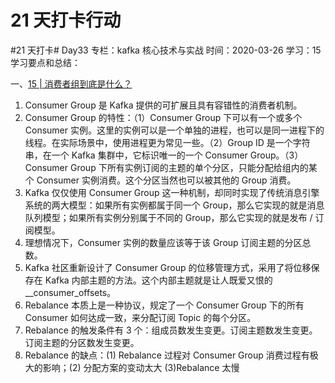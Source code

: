 # 21 天打卡行动

#21 天打卡# Day33
专栏：kafka 核心技术与实战
时间：2020-03-26
学习：15
学习要点和总结：

一、[15 | 消费者组到底是什么？](https://time.geekbang.org/column/article/105112)

1. Consumer Group 是 Kafka 提供的可扩展且具有容错性的消费者机制。
2. Consumer Group 的特性：（1）Consumer Group 下可以有一个或多个 Consumer 实例。这里的实例可以是一个单独的进程，也可以是同一进程下的线程。在实际场景中，使用进程更为常见一些。（2）Group ID 是一个字符串，在一个 Kafka 集群中，它标识唯一的一个 Consumer Group。（3）Consumer Group 下所有实例订阅的主题的单个分区，只能分配给组内的某个 Consumer 实例消费。这个分区当然也可以被其他的 Group 消费。
3. Kafka 仅仅使用 Consumer Group 这一种机制，却同时实现了传统消息引擎系统的两大模型：如果所有实例都属于同一个 Group，那么它实现的就是消息队列模型；如果所有实例分别属于不同的 Group，那么它实现的就是发布 / 订阅模型。
4. 理想情况下，Consumer 实例的数量应该等于该 Group 订阅主题的分区总数。
5. Kafka 社区重新设计了 Consumer Group 的位移管理方式，采用了将位移保存在 Kafka 内部主题的方法。这个内部主题就是让人既爱又恨的 \_\_consumer_offsets。
6. Rebalance 本质上是一种协议，规定了一个 Consumer Group 下的所有 Consumer 如何达成一致，来分配订阅 Topic 的每个分区。
7. Rebalance 的触发条件有 3 个：组成员数发生变更。订阅主题数发生变更。订阅主题的分区数发生变更。
8. Rebalance 的缺点：(1) Rebalance 过程对 Consumer Group 消费过程有极大的影响；(2) 分配方案的变动太大 (3)Rebalance 太慢
